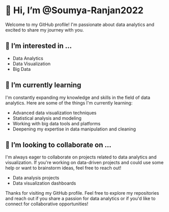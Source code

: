 # 👋 Hi, I’m @Soumya-Ranjan2022

Welcome to my GitHub profile! I'm passionate about data analytics and excited to share my journey with you.

## 👀 I’m interested in ...

- Data Analytics
- Data Visualization
- Big Data

## 🌱 I’m currently learning

I'm constantly expanding my knowledge and skills in the field of data analytics. Here are some of the things I'm currently learning:

- Advanced data visualization techniques
- Statistical analysis and modeling
- Working with big data tools and platforms
- Deepening my expertise in data manipulation and cleaning

## 💞️ I’m looking to collaborate on ...

I'm always eager to collaborate on projects related to data analytics and visualization. If you're working on data-driven projects and could use some help or want to brainstorm ideas, feel free to reach out!

- Data analysis projects
- Data visualization dashboards

Thanks for visiting my GitHub profile. Feel free to explore my repositories and reach out if you share a passion for data analytics or if you'd like to connect for collaborative opportunities!

<!-- You can also include badges, links to your social media profiles, and more to customize your README.md further. -->

<!---
Soumya-Ranjan2022/Soumya-Ranjan2022 is a ✨ special ✨ repository because its `README.md` (this file) appears on your GitHub profile.
You can click the Preview link to take a look at your changes.
--->
